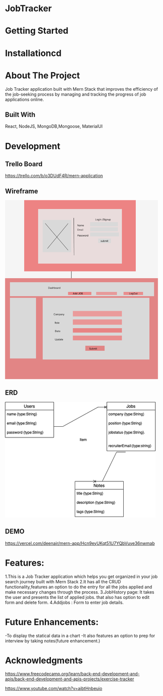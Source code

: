 # JobTracker


# Getting Started

# Installationcd

# About The Project
Job Tracker application built with Mern Stack that improves the efficiency of the job-seeking process by managing and tracking the progress of job applications online.

## Built With
React, NodeJS, MongoDB,Mongoose, MaterialUI

# Development

## Trello Board
https://trello.com/b/o3DUdF4R/mern-application

## Wireframe
![Screenshot](./src/Images/WireframeMern.png)

## ERD
![Screenshot](./src/Images/MernTracker.drawio.png)

## DEMO
https://vercel.com/deenair/mern-app/Hcn9eyUKqt51U7YQbVuye36nwmab

# Features:
1.This is a Job Tracker application which helps you get organized in your job search journey built with Mern Stack
2.It has all the CRUD functionality,features an option to do the entry for all the jobs applied and make necessary changes through the process.
3.JobHistory page: It takes the user and presents the list of applied jobs. that also has option to edit form and delete form.
4.Addjobs : Form to enter job details.



# Future Enhancements:
-To display the statical data in a chart
-It also features an option to prep for interview by taking notes(future enhancement.)

# Acknowledgments
https://www.freecodecamp.org/learn/back-end-development-and-apis/back-end-development-and-apis-projects/exercise-tracker

https://www.youtube.com/watch?v=aibtHnbeuio